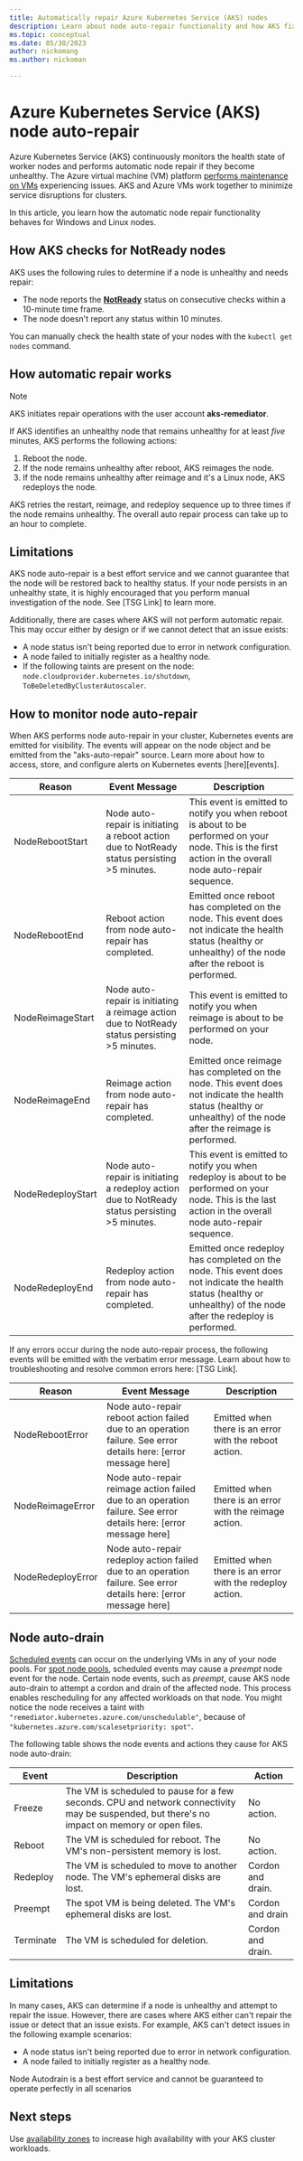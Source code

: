 ```yaml
---
title: Automatically repair Azure Kubernetes Service (AKS) nodes 
description: Learn about node auto-repair functionality and how AKS fixes broken worker nodes.
ms.topic: conceptual
ms.date: 05/30/2023
author: nickomang
ms.author: nickoman

---
```


# Azure Kubernetes Service (AKS) node auto-repair

Azure Kubernetes Service (AKS) continuously monitors the health state of worker nodes and performs automatic node repair if they become unhealthy. The Azure virtual machine (VM) platform [performs maintenance on VMs][vm-updates] experiencing issues. AKS and Azure VMs work together to minimize service disruptions for clusters.

In this article, you learn how the automatic node repair functionality behaves for Windows and Linux nodes.

## How AKS checks for NotReady nodes

AKS uses the following rules to determine if a node is unhealthy and needs repair:

* The node reports the [**NotReady**](https://kubernetes.io/docs/reference/node/node-status/#condition) status on consecutive checks within a 10-minute time frame.
* The node doesn't report any status within 10 minutes.

You can manually check the health state of your nodes with the `kubectl get nodes` command.

## How automatic repair works

> [!NOTE]
> AKS initiates repair operations with the user account **aks-remediator**.

If AKS identifies an unhealthy node that remains unhealthy for at least *five* minutes, AKS performs the following actions:

1. Reboot the node.
2. If the node remains unhealthy after reboot, AKS reimages the node.
3. If the node remains unhealthy after reimage and it's a Linux node, AKS redeploys the node.

AKS retries the restart, reimage, and redeploy sequence up to three times if the node remains unhealthy. The overall auto repair process can take up to an hour to complete. 

## Limitations
AKS node auto-repair is a best effort service and we cannot guarantee that the node will be restored back to healthy status. If your node persists in an unhealthy state, it is highly encouraged that you perform manual investigation of the node. See [TSG Link] to learn more.

Additionally, there are cases where AKS will not perform automatic repair. This may occur either by design or if we cannot detect that an issue exists:

* A node status isn't being reported due to error in network configuration.
* A node failed to initially register as a healthy node.
* If the following taints are present on the node: `node.cloudprovider.kubernetes.io/shutdown`, `ToBeDeletedByClusterAutoscaler`.

## How to monitor node auto-repair
When AKS performs node auto-repair in your cluster, Kubernetes events are emitted for visibility. The events will appear on the node object and be emitted from the "aks-auto-repair" source. Learn more about how to access, store, and configure alerts on Kubernetes events [here][events].

| Reason | Event Message | Description |
| --- | --- | --- |
| NodeRebootStart | Node auto-repair is initiating a reboot action due to NotReady status persisting >5 minutes. | This event is emitted to notify you when reboot is about to be performed on your node. This is the first action in the overall node auto-repair sequence. |
| NodeRebootEnd | Reboot action from node auto-repair has completed. | Emitted once reboot has completed on the node. This event does not indicate the health status (healthy or unhealthy) of the node after the reboot is performed. |
| NodeReimageStart | Node auto-repair is initiating a reimage action due to NotReady status persisting >5 minutes. | This event is emitted to notify you when reimage is about to be performed on your node. |
| NodeReimageEnd | Reimage action from node auto-repair has completed. | Emitted once reimage has completed on the node. This event does not indicate the health status (healthy or unhealthy) of the node after the reimage is performed. |
| NodeRedeployStart | Node auto-repair is initiating a redeploy action due to NotReady status persisting >5 minutes. | This event is emitted to notify you when redeploy is about to be performed on your node. This is the last action in the overall node auto-repair sequence. |
| NodeRedeployEnd | Redeploy action from node auto-repair has completed. | Emitted once redeploy has completed on the node. This event does not indicate the health status (healthy or unhealthy) of the node after the redeploy is performed. |

If any errors occur during the node auto-repair process, the following events will be emitted with the verbatim error message. Learn about how to troubleshooting and resolve common errors here: [TSG Link].

| Reason | Event Message | Description |
| --- | --- | --- |
| NodeRebootError | Node auto-repair reboot action failed due to an operation failure. See error details here: [error message here] | Emitted when there is an error with the reboot action. |
| NodeReimageError | Node auto-repair reimage action failed due to an operation failure. See error details here: [error message here] | Emitted when there is an error with the reimage action. |
| NodeRedeployError | Node auto-repair redeploy action failed due to an operation failure. See error details here: [error message here] | Emitted when there is an error with the redeploy action. |


## Node auto-drain

[Scheduled events][scheduled-events] can occur on the underlying VMs in any of your node pools. For [spot node pools][spot-node-pools], scheduled events may cause a *preempt* node event for the node. Certain node events, such as  *preempt*, cause AKS node auto-drain to attempt a cordon and drain of the affected node. This process enables rescheduling for any affected workloads on that node. You might notice the node receives a taint with `"remediator.kubernetes.azure.com/unschedulable"`, because of `"kubernetes.azure.com/scalesetpriority: spot"`.

The following table shows the node events and actions they cause for AKS node auto-drain:

| Event | Description |   Action   |
| --- | --- | --- |
| Freeze | The VM is scheduled to pause for a few seconds. CPU and network connectivity may be suspended, but there's no impact on memory or open files.  | No action. |
| Reboot | The VM is scheduled for reboot. The VM's non-persistent memory is lost. | No action. |
| Redeploy | The VM is scheduled to move to another node. The VM's ephemeral disks are lost. | Cordon and drain. |
| Preempt | The spot VM is being deleted. The VM's ephemeral disks are lost. | Cordon and drain |
| Terminate | The VM is scheduled for deletion.| Cordon and drain. |

## Limitations

In many cases, AKS can determine if a node is unhealthy and attempt to repair the issue. However, there are cases where AKS either can't repair the issue or detect that an issue exists. For example, AKS can't detect issues in the following example scenarios:

* A node status isn't being reported due to error in network configuration.
* A node failed to initially register as a healthy node.

Node Autodrain is a best effort service and cannot be guaranteed to operate perfectly in all scenarios
## Next steps

Use [availability zones][availability-zones] to increase high availability with your AKS cluster workloads.

<!-- LINKS - Internal -->
[availability-zones]: ./availability-zones.md
[vm-updates]: ../virtual-machines/maintenance-and-updates.md
[scheduled-events]: ../virtual-machines/linux/scheduled-events.md
[spot-node-pools]: spot-node-pool.md
